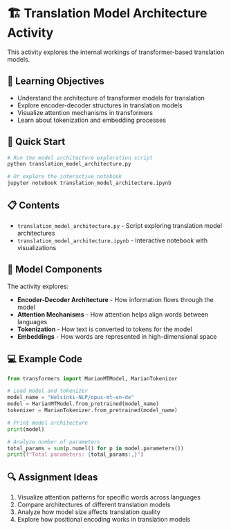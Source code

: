# 🏗️ Translation Model Architecture Activity

This activity explores the internal workings of transformer-based translation models.

## 🎯 Learning Objectives

- Understand the architecture of transformer models for translation
- Explore encoder-decoder structures in translation models
- Visualize attention mechanisms in transformers
- Learn about tokenization and embedding processes

## 🚀 Quick Start

```bash
# Run the model architecture exploration script
python translation_model_architecture.py

# Or explore the interactive notebook
jupyter notebook translation_model_architecture.ipynb
```

## 📋 Contents

- `translation_model_architecture.py` - Script exploring translation model architectures
- `translation_model_architecture.ipynb` - Interactive notebook with visualizations

## 🧩 Model Components

The activity explores:
- **Encoder-Decoder Architecture** - How information flows through the model
- **Attention Mechanisms** - How attention helps align words between languages
- **Tokenization** - How text is converted to tokens for the model
- **Embeddings** - How words are represented in high-dimensional space

## 💻 Example Code

```python
from transformers import MarianMTModel, MarianTokenizer

# Load model and tokenizer
model_name = "Helsinki-NLP/opus-mt-en-de"
model = MarianMTModel.from_pretrained(model_name)
tokenizer = MarianTokenizer.from_pretrained(model_name)

# Print model architecture
print(model)

# Analyze number of parameters
total_params = sum(p.numel() for p in model.parameters())
print(f"Total parameters: {total_params:,}")
```

## 🔍 Assignment Ideas

1. Visualize attention patterns for specific words across languages
2. Compare architectures of different translation models
3. Analyze how model size affects translation quality
4. Explore how positional encoding works in translation models 